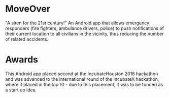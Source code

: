 # MoveOver
"A siren for the 21st century!"
An Android app that allows emergency responders (fire fighters, ambulance drivers, police) to push notifications of their current location to all civilians in the vicinity, thus reducing the number of related accidents.

# Awards
This Android app placed second at the IncubateHouston 2016 hackathon and was advanced to the international round of the IncubateX hackathon, where it placed in the top 10 - due to this placement, it was to be funded as a start up idea.
